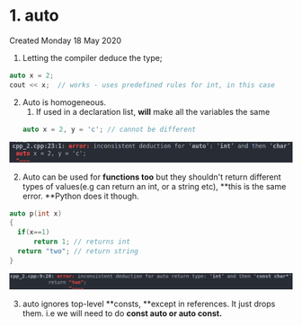 # 1. auto
Created Monday 18 May 2020


1. Letting the compiler deduce the type;
```c++
auto x = 2;
cout << x;	// works - uses predefined rules for int, in this case
```

2. Auto is homogeneous.
	1. If used in a declaration list, **will** make all the variables the same
	```c++
	auto x = 2, y = 'c'; // cannot be different
	```
![](1._auto/pasted_image001.png)

2. Auto can be used for **functions too** but they shouldn't return different types of values(e.g can return an int, or a string etc), **this is the same error. **Python does it though.
```c++
auto p(int x)
{
  if(x==1)
      return 1; // returns int
  return "two";	// return string
}
```
![](1._auto/pasted_image.png)

3. auto ignores top-level **consts, **except in references. It just drops them. i.e we will need to do **const auto or auto const.**
